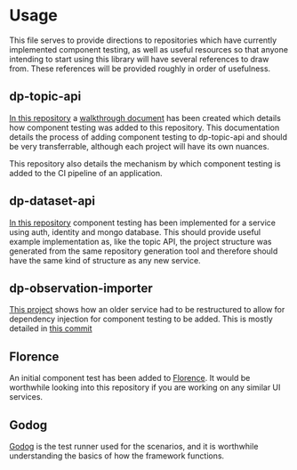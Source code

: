 # Usage

This file serves to provide directions to repositories which have currently implemented component testing, as well as useful resources so that anyone intending to start using this library will have several references to draw from. These references will be provided roughly in order of usefulness.

## dp-topic-api

[In this repository](https://github.com/ONSdigital/dp-topic-api) a [walkthrough document](https://github.com/ONSdigital/dp-topic-api/blob/develop/Adding%20Component%20Testing%20-%20HOWTO.md) has been created which details how component testing was added to this repository. This documentation details the process of adding component testing to dp-topic-api and should be very transferrable, although each project will have its own nuances.

This repository also details the mechanism by which component testing is added to the CI pipeline of an application.

## dp-dataset-api

[In this repository](https://github.com/ONSdigital/dp-dataset-api) component testing has been implemented for a service using auth, identity and mongo database. This should provide useful example implementation as, like the topic API, the project structure was generated from the same repository generation tool and therefore should have the same kind of structure as any new service.

## dp-observation-importer

[This project](https://github.com/ONSdigital/dp-observation-importer) shows how an older service had to be restructured to allow for dependency injection for component testing to be added. This is mostly detailed in [this commit](https://github.com/ONSdigital/dp-observation-importer/commit/66ade9ecf3dac07ed598c2e6846d0a2a209c8ced)

## Florence

An initial component test has been added to [Florence](https://github.com/ONSdigital/florence). It would be worthwhile looking into this repository if you are working on any similar UI services.

## Godog

[Godog](https://github.com/cucumber/godog) is the test runner used for the scenarios, and it is worthwhile understanding the basics of how the framework functions.
